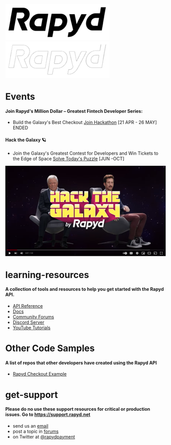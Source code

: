 ![Github Light](https://github.com/Rapyd-Samples/learning-resources/blob/main/gitjhub-logo-dk%402x.png#gh-light-mode-only)
![Github Dark](https://github.com/Rapyd-Samples/learning-resources/blob/main/gitjhub-logo-light%402x.png#gh-dark-mode-only)

# Events
#### Join Rapyd's Million Dollar – Greatest Fintech Developer Series: 
* Build the Galaxy's Best Checkout [Join Hackathon](https://hackthegalaxy.devpost.com/) [21 APR - 26 MAY] ENDED

#### Hack the Galaxy 🪐
* Join the Galaxy's Greatest Contest for Developers and Win Tickets to the Edge of Space [Solve Today's Puzzle](https://community.rapyd.net) [JUN -OCT] 

[![Watch the video](https://github.com/Rapyd-Samples/learning-resources/blob/main/Screen%20Shot%202022-06-07%20at%208.31.32%20PM.png)](https://youtu.be/wNUJ2GBjMkk)


# learning-resources
#### A collection of tools and resources to help you get started with the Rapyd API. 

* [API Reference](https://docs.rapyd.net/build-with-rapyd/reference/api-reference)
* [Docs](https://docs.rapyd.net/build-with-rapyd/docs)
* [Community Forums](https://community.rapyd.net)
* [Discord Server](https://discord.rapyd.com)
* [YouTube Tutorials](https://www.youtube.com/channel/UCzqD46wVaSACHkUcB3eCjLg)

# Other Code Samples
#### A list of repos that other developers have created using the Rapyd API 

* [Rapyd Checkout Example](https://github.com/amacgregor/rapyd_checkout_example)

# get-support 
#### Please do no use these support resources for critical or production issues. Go to https://support.rapyd.net 

* send us an [email](mailto:community@rapyd.net)
* post a topic in [forums](https://community.rapyd.net)
* on Twitter at [@rapydpayment](https://twitter.com/RapydPayments)
